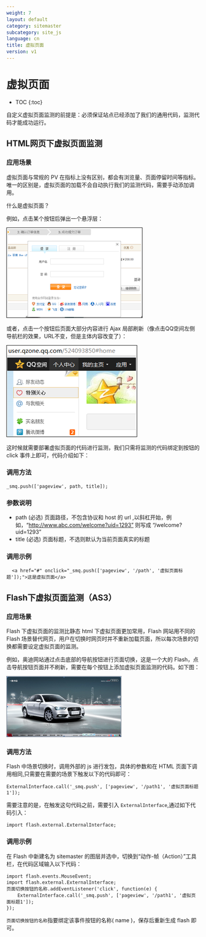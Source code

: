 ```yaml
---
weight: 7
layout: default
category: sitemaster
subcategory: site_js
language: cn
title: 虚拟页面
version: v1
---
```


# 虚拟页面

* TOC
{:toc}

自定义虚拟页面监测的前提是：必须保证站点已经添加了我们的通用代码，监测代码才能成功运行。

## HTML网页下虚拟页面监测



### 应用场景

虚拟页面与常规的 PV 在指标上没有区别，都会有浏览量、页面停留时间等指标。唯一的区别是，虚拟页面的加载不会自动执行我们的监测代码，需要手动添加调用。

什么是虚拟页面？

例如，点击某个按钮后弹出一个悬浮层：

![](/doc/sitemaster/v1/cn/img/tanchuang.png)

或者，点击一个按钮后页面大部分内容进行 Ajax 局部刷新（像点击QQ空间左侧导航栏的效果，URL不变，但是主体内容改变了）：

![](/doc/sitemaster/v1/cn/img/qzone.png)

这时候就需要部署虚拟页面的代码进行监测，我们只需将监测的代码绑定到按钮的 click 事件上即可，代码介绍如下：

### 调用方法

    _smq.push(['pageview', path, title]);

### 参数说明

* path (必选) 页面路径，不包含协议和 host 的 url ,以斜杠开始，例如，“http://www.abc.com/welcome?uid=1293” 则写成 “/welcome?uid=1293”
* title (必选) 页面标题，不选则默认为当前页面真实的标题

### 调用示例
    
     
      <a href="#" onclick="_smq.push(['pageview', '/path', '虚拟页面标题']);">这是虚拟页面</a>
 


## Flash下虚拟页面监测（AS3）

### 应用场景

Flash 下虚拟页面的监测比静态 html 下虚拟页面更加常用，Flash 网站用不同的 Flash 场景替代网页，用户在切换时网页时并不重新加载页面，所以每次场景的切换都需要设定虚拟页面的监测。

例如，奥迪网站通过点击底部的导航按钮进行页面切换，这是一个大的 Flash，点击导航按钮页面并不刷新，需要在每个按钮上添加虚拟页面监测的代码。如下图：

![](/doc/sitemaster/v1/cn/img/aodi.png)

### 调用方法

Flash 中场景切换时，调用外部的  js 进行发包，具体的参数和在 HTML 页面下调用相同,只需要在需要的场景下触发以下的代码即可：

    ExternalInterface.call('_smq.push', ['pageview', '/path1', '虚拟页面标题1']);

需要注意的是，在触发这句代码之前，需要引入 `ExternalInterface`,通过如下代码引入：

    import flash.external.ExternalInterface;
    
### 调用示例

在 Flash 中新建名为 sitemaster 的图层并选中，切换到“动作-帧（Action）”工具栏，在代码区域输入以下代码：

    import flash.events.MouseEvent;
    import flash.external.ExternalInterface;
    页面切换按钮的名称.addEventListener('click', function(e) {
        ExternalInterface.call('_smq.push', ['pageview', '/path1', '虚拟页面标题1']);
    });

`页面切换按钮的名称`指要绑定该事件按钮的名称( name )，保存后重新生成 flash 即可。
